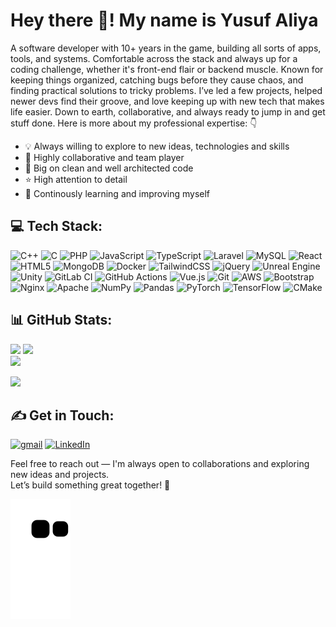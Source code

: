 # Hey there 👋! My name is Yusuf Aliya

A software developer with 10+ years in the game, building all sorts of apps, tools, and systems. Comfortable across the stack and always up for a coding challenge, whether it's front-end flair or backend muscle. Known for keeping things organized, catching bugs before they cause chaos, and finding practical solutions to tricky problems. I’ve led a few projects, helped newer devs find their groove, and love keeping up with new tech that makes life easier. Down to earth, collaborative, and always ready to jump in and get stuff done. Here is more about my professional expertise: 👇

- 💡 Always willing to explore to new ideas, technologies and skills
- 🤝 Highly collaborative and team player
- 🚀 Big on clean and well architected code
- ⭐ High attention to detail
- 📖 Continously learning and improving myself

## 💻 Tech Stack:
![C++](https://img.shields.io/badge/c++-%2300599C.svg?style=plastic&logo=c%2B%2B&logoColor=white) ![C](https://img.shields.io/badge/c-%2300599C.svg?style=plastic&logo=c&logoColor=white) ![PHP](https://img.shields.io/badge/php-%23777BB4.svg?style=plastic&logo=php&logoColor=white) ![JavaScript](https://img.shields.io/badge/javascript-%23323330.svg?style=plastic&logo=javascript&logoColor=%23F7DF1E) ![TypeScript](https://img.shields.io/badge/typescript-%23007ACC.svg?style=plastic&logo=typescript&logoColor=white) ![Laravel](https://img.shields.io/badge/laravel-%23FF2D20.svg?style=plastic&logo=laravel&logoColor=white) ![MySQL](https://img.shields.io/badge/mysql-4479A1.svg?style=plastic&logo=mysql&logoColor=white) ![React](https://img.shields.io/badge/react-%2320232a.svg?style=plastic&logo=react&logoColor=%2361DAFB) ![HTML5](https://img.shields.io/badge/html5-%23E34F26.svg?style=plastic&logo=html5&logoColor=white) ![MongoDB](https://img.shields.io/badge/MongoDB-%234ea94b.svg?style=plastic&logo=mongodb&logoColor=white) ![Docker](https://img.shields.io/badge/docker-%230db7ed.svg?style=plastic&logo=docker&logoColor=white) ![TailwindCSS](https://img.shields.io/badge/tailwindcss-%2338B2AC.svg?style=plastic&logo=tailwind-css&logoColor=white) ![jQuery](https://img.shields.io/badge/jquery-%230769AD.svg?style=plastic&logo=jquery&logoColor=white) ![Unreal Engine](https://img.shields.io/badge/unrealengine-%23313131.svg?style=plastic&logo=unrealengine&logoColor=white) ![Unity](https://img.shields.io/badge/unity-%23000000.svg?style=plastic&logo=unity&logoColor=white) ![GitLab CI](https://img.shields.io/badge/gitlab%20CI-%23181717.svg?style=plastic&logo=gitlab&logoColor=white) ![GitHub Actions](https://img.shields.io/badge/github%20actions-%232671E5.svg?style=plastic&logo=githubactions&logoColor=white) ![Vue.js](https://img.shields.io/badge/vue.js-%2335495e.svg?style=plastic&logo=vuedotjs&logoColor=%234FC08D) ![Git](https://img.shields.io/badge/git-%23F05033.svg?style=plastic&logo=git&logoColor=white) ![AWS](https://img.shields.io/badge/AWS-%23FF9900.svg?style=plastic&logo=amazon-aws&logoColor=white) ![Bootstrap](https://img.shields.io/badge/bootstrap-%238511FA.svg?style=plastic&logo=bootstrap&logoColor=white) ![Nginx](https://img.shields.io/badge/nginx-%23009639.svg?style=plastic&logo=nginx&logoColor=white) ![Apache](https://img.shields.io/badge/apache-%23D42029.svg?style=plastic&logo=apache&logoColor=white) ![NumPy](https://img.shields.io/badge/numpy-%23013243.svg?style=plastic&logo=numpy&logoColor=white) ![Pandas](https://img.shields.io/badge/pandas-%23150458.svg?style=plastic&logo=pandas&logoColor=white) ![PyTorch](https://img.shields.io/badge/PyTorch-%23EE4C2C.svg?style=plastic&logo=PyTorch&logoColor=white) ![TensorFlow](https://img.shields.io/badge/TensorFlow-%23FF6F00.svg?style=plastic&logo=TensorFlow&logoColor=white) ![CMake](https://img.shields.io/badge/CMake-%23008FBA.svg?style=plastic&logo=cmake&logoColor=white)

## 📊 GitHub Stats:
![](https://github-readme-stats.vercel.app/api?username=yaliya&theme=default&hide_border=true&include_all_commits=true&count_private=true)
![](https://github-readme-streak-stats.herokuapp.com/?user=yaliya&theme=default&hide_border=true) <br />
![](https://github-readme-stats.vercel.app/api/top-langs/?username=yaliya&theme=default&hide_border=true&include_all_commits=true&count_private=true&layout=compact)

![](https://quotes-github-readme.vercel.app/api?type=horizontal&theme=nord)

## ✍️ Get in Touch:
[![gmail](https://img.shields.io/badge/Gmail-D14836?logo=gmail&logoColor=white)](yaliyyaa@gmail.com) [![LinkedIn](https://img.shields.io/badge/LinkedIn-%230077B5.svg?logo=linkedin&logoColor=white)](https://linkedin.com/in/https://www.linkedin.com/in/j-alija/) 

Feel free to reach out — I'm always open to collaborations and exploring new ideas and projects. <br />
Let’s build something great together! 🚀

![snake animation](https://github.com/yaliya/yaliya/blob/output/github-contribution-grid-snake2.svg)
